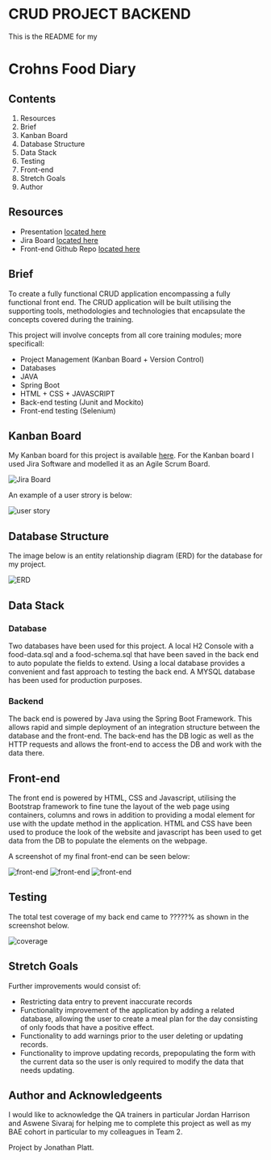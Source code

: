 # CRUD PROJECT BACKEND

This is the README for my

# Crohns Food Diary

## Contents

1. Resources
2. Brief
3. Kanban Board
4. Database Structure
5. Data Stack
6. Testing
7. Front-end
8. Stretch Goals
9. Author

## Resources

* Presentation [located here](https://docs.google.com/presentation/d/1L9vyf0BpCYAN55QdCihMbbDBuXP-SayTcm5HaDCoV0U/edit?usp=sharing)
* Jira Board [located here](https://jp22237.atlassian.net/secure/RapidBoard.jspa?rapidView=1&projectKey=CFD&atlOrigin=eyJpIjoiMTg0ZTFkMDA2YmU0NGVmMGI1MWE4Mjk1MzIzZGY5NWYiLCJwIjoiaiJ9)
* Front-end Github Repo [located here](https://github.com/jpqa1/crohnsFoodDiaryFrontEnd)

## Brief

To create a fully functional CRUD application encompassing a fully functional front end. The CRUD application will be built utilising the supporting tools, methodologies and technologies that encapsulate the concepts covered during the training.

This project will involve concepts from all core training modules; more specificall:

* Project Management (Kanban Board + Version Control)
* Databases
* JAVA
* Spring Boot
* HTML + CSS + JAVASCRIPT
* Back-end testing (Junit and Mockito)
* Front-end testing (Selenium)

## Kanban Board
My Kanban board for this project is available [here](https://jp22237.atlassian.net/secure/RapidBoard.jspa?rapidView=1&projectKey=CFD&atlOrigin=eyJpIjoiMTg0ZTFkMDA2YmU0NGVmMGI1MWE4Mjk1MzIzZGY5NWYiLCJwIjoiaiJ9). For the Kanban board I used Jira Software and modelled it as an Agile Scrum Board.

![Jira Board](https://i.imgur.com/Ch9ykSI.png)

An example of a user strory is below:

![user story](https://i.imgur.com/ojK5BVK.png)

## Database Structure
The image below is an entity relationship diagram (ERD) for the database for my project.

![ERD](https://i.imgur.com/fPHUDoY.png)

## Data Stack

### Database
Two databases have been used for this project. A local H2 Console with a food-data.sql and a food-schema.sql that have been saved in the back end to auto populate the fields to extend. Using a local database provides a convenient and fast approach to testing the back end. A MYSQL database has been used for production purposes. 

### Backend
The back end is powered by Java using the Spring Boot Framework. This allows rapid and simple deployment of an integration structure between the database and the front-end. The back-end has the DB logic as well as the HTTP requests and allows the front-end to access the DB and work with the data there.

## Front-end
The front end is powered by HTML, CSS and Javascript, utilising the Bootstrap framework to fine tune the layout of the web page using containers, columns and rows in addition to providing a modal element for use with the update method in the application. HTML and CSS have been used to produce the look of the website and javascript has been used to get data from the DB to populate the elements on the webpage.

A screenshot of my final front-end can be seen below:

![front-end](https://i.imgur.com/ad6xfvt.png)
![front-end](https://i.imgur.com/hj1xByk.png)
![front-end](https://i.imgur.com/EbYjJtB.png)

## Testing
The total test coverage of my back end came to ?????% as shown in the screenshot below.

![coverage](https://imgur.com/MQMRKyw)

## Stretch Goals
Further improvements would consist of:

* Restricting data entry to prevent inaccurate records
* Functionality improvement of the application by adding a related database, allowing the user to create a meal plan for the day consisting of only foods that have a positive effect.
* Functionality to add warnings prior to the user deleting or updating records.
* Functionality to improve updating records, prepopulating the form with the current data so the user is only required to modify the data that needs updating.

## Author and Acknowledgeents
I would like to acknowledge the QA trainers in particular Jordan Harrison and Aswene Sivaraj for helping me to complete this project as well as my BAE cohort in particular to my colleagues in Team 2.

Project by Jonathan Platt.




